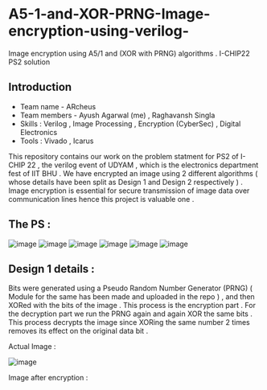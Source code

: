 # A5-1-and-XOR-PRNG-Image-encryption-using-verilog-
Image encryption using A5/1 and (XOR with PRNG) algorithms . I-CHIP22 PS2 solution 

## Introduction 

* Team name - ARcheus 
* Team members - Ayush Agarwal (me) , Raghavansh Singla 
* Skills : Verilog , Image Processing , Encryption (CyberSec) , Digital Electronics 
* Tools : Vivado , Icarus 

This repository contains our work on the problem statment for PS2 of I-CHIP 22 , the verilog event of UDYAM , which is the electronics department fest of IIT BHU .
We have encrypted an image using 2 different algorithms ( whose details have been split as Design 1 and Design 2 respectively ) . Image encryption is essential for secure transmission of image data over communication lines hence this project is valuable one . 

## The PS :

![image](https://user-images.githubusercontent.com/86561124/163959542-01705860-5c4f-4c09-8fec-f5fea4002c6a.png)
![image](https://user-images.githubusercontent.com/86561124/163959553-59914495-995e-443c-80cf-8cca6c38d0ce.png)
![image](https://user-images.githubusercontent.com/86561124/163959563-f59af497-5920-4575-9e2a-0a8e28e72b74.png)
![image](https://user-images.githubusercontent.com/86561124/163959599-6130c29a-0aae-4b8a-8c3a-cea4891e7dab.png)
![image](https://user-images.githubusercontent.com/86561124/163959621-ac87ac3c-7d95-4b7c-8ac1-bf8082ae6b4c.png)
![image](https://user-images.githubusercontent.com/86561124/163959633-02400e66-61a8-431b-a0e7-6f54af66748e.png)

## Design 1 details :

Bits were generated using a Pseudo Random Number Generator (PRNG) ( Module for the same has been made and uploaded in the repo ) , and then XORed with the bits of the image . This process is the encryption part . For the decryption part we run the PRNG again and again XOR the same bits . This process decrypts the image since XORing the same number 2 times removes its effect on the original data bit . 

Actual Image :

![image](https://user-images.githubusercontent.com/86561124/163985959-46dfd64c-3c9d-49c6-b097-03a13485eebe.png)

Image after encryption :


